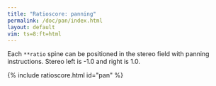 ```yaml
---
title: "Ratioscore: panning"
permalink: /doc/pan/index.html
layout: default
vim: ts=8:ft=html
---
```


Each `**ratio` spine can be positioned in the stereo field with
panning instructions.  Stereo left is -1.0 and right is 1.0.

{% include ratioscore.html id="pan" %}
<script type="application/x-ratioscore" id="pan">
**dtime	**ratio	**ratio	**ratio	**ratio	**ratio
*	*Ifagot	*Iclars	*Icor	*I#24	*I#14
*	*ref:C2	*ref:C3	*ref:C3	*ref:C5	*ref:C3
*MM144	*pan:-1.0	*pan:-0.5	*pan:0	*pan:0.5	*pan:1.0
1	1	.	.	.	.
1	0	1	.	.	.
1	.	0	1	.	.
1	.	.	0	1	.
1	.	.	.	0	1
1	.	.	.	.	0
1	3/2	.	.	.	.
1	0	3/2	.	.	.
1	.	0	3/2	.	.
1	.	.	0	3/2	.
1	.	.	.	0	3/2
1	.	.	.	.	0
!! Reverse the panning direction from right to left:
*	*pan:1.0	*pan:0.5	*pan:0	*pan:-0.5	*pan:-1.0
1	(3/2)^2	.	.	.	.
1	0	(3/2)^2	.	.	.
1	.	0	(3/2)^2	.	.
1	.	.	0	(3/2)^2	.
1	.	.	.	0	(3/2)^2
*-	*-	*-	*-	*-	*-
</script>



